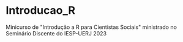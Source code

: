 # Introducao_R
 Minicurso de "Introdução a R para Cientistas Sociais" ministrado no Seminário Discente do IESP-UERJ 2023
